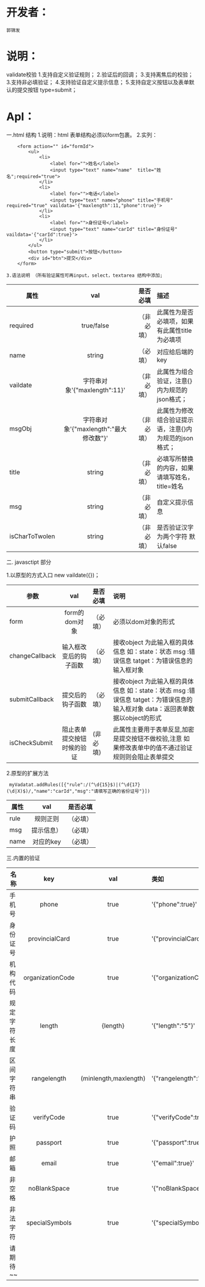 # 开发者：
`郭锦发`


# 说明：
  validate校验
        1.支持自定义验证规则；
        2.验证后的回调；
        3.支持离焦后的校验；
        3.支持非必填验证；
        4.支持验证自定义提示信息；
        5.支持自定义按钮以及表单默认的提交按钮 type=submit；
# ApI：
一.html 结构
    1.说明：html 表单结构必须以form包裹。
    2.实列：
```
    <form action="" id="formId">
        <ul>
            <li> 
                <label for="">姓名</label>
                <input type="text" name="name"  title="姓名";required="true">
            </li>
            <li> 
                <label for="">电话</label>
                <input type="text" name="phone" title="手机号" required="true" vaildata='{"maxlength":11,"phone":true}'>
            </li>
            <li> 
                <label for="">身份证号</label> 
                <input type="text" name="carId" title="身份证号"   vaildata='{"carId":true}'>
            </li>
        </ul>
        <button type="submit">按钮</button>
        <div id="btn">提交</div>
    </form>
```
    3.语法说明 （所有验证属性可再input，select，textarea 结构中添加;

属性|val|是否必填|描述
--|:--:|--:|:--
required|true/false| （非必填）| 此属性为是否必填项，如果有此属性title 为必填项
name|string|（必填）| 对应给后端的key
vaildate|字符串对象'{"maxlength":11}' |（非必填）|此属性为组合验证，注意{}内为规范的json格式；
msgObj|字符串对象'{"maxlength":"最大修改数"}' |（非必填）|此属性为修改组合验证提示语，注意{}内为规范的json格式；
title|string|（非必填）|必填写所替换的内容，如果 请填写姓名，title=姓名
msg|string|（非必填）|自定义提示信息
isCharToTwolen|string|（非必填）|是否验证汉字为两个字符 默认false


二. javasctipt 部分

   1.以原型的方式入口 new vaildate({})；

参数|val|是否必填|说明
--|:--:|:--|:--
form|form的dom对象| （必填）| 必须以dom对象的形式
changeCallback|输入框改变后的钩子函数|（必填）| 接收object 为此输入框的具体信息  如：state：状态 msg :错误信息 tatget：为错误信息的输入框对象
submitCallback|提交后的钩子函数|（必填）| 接收object 为此输入框的具体信息  如：state：状态 msg :错误信息 tatget：为错误信息的输入框对象 data：返回表单数据以object的形式
isCheckSubmit|阻止表单提交按钮时候的验证|(非必填)|此属性主要用于表单反显,加密是提交按钮不做校验,注意 如果修改表单中的值不通过验证规则则会阻止表单提交


  2.原型的扩展方法
  ```
   myVadatat.addRules([{"rule":/(^\d{15}$)|(^\d{17}(\d|X)$)/,"name":"carId","msg":"请填写正确的省份证号"}])
  ```
属性|val|是否必填
--|:--:|:--
rule|规则正则| （必填）
msg|提示信息）|（必填）
name|对应的key|（必填）

三.内置的验证

名称|key|val| 类如
--|:--:|:--:|:--
手机号|phone| true| '{"phone":true}'
身份证号|provincialCard|true| '{"provincialCard":true}'
机构代码|organizationCode|true| '{"organizationCode":true}'
规定字符长度|length|{length}| '{"length":"5"}'
区间字符串|rangelength|(minlength,maxlength)| '{"rangelength":"0,5"}' 
验证码|verifyCode|true| '{"verifyCode":true}'
护照|passport|true| '{"passport":true}'
邮箱|email|true| '{"email":true}'
非空格|noBlankSpace|true| '{"noBlankSpace":true}'
非法字符|specialSymbols|true| '{"specialSymbols":true}'
请期待~~|

